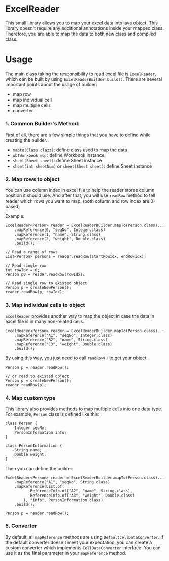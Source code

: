 # ExcelReader
This small library allows you to map your excel data into java object. This library doesn't require any additional annotations inside your mapped class. Therefore, you are able to map the data to both new class and compiled class.

# Usage
The main class taking the responsibility to read excel file is `ExcelReader`, which can be built by using `ExcelReaderBuilder.build()`. 
There are several important points about the usage of builder: 

- map row
- map individual cell
- map multiple cells
- converter

### 1. Common Builder's Method:
First of all, there are a few simple things that you have to define while creating the builder.

- `mapto(Class clazz)`: define class used to map the data
- `wb(Workbook wb)`: define Workbook instance
- `sheet(Sheet sheet)`: define Sheet instance
- `sheet(int sheetNum)` or `sheet(Sheet sheet)`: define Sheet instance

### 2. Map rows to object
You can use column index in excel file to help the reader stores column position it should use.
And after that, you will use `readRow` method to tell reader which rows you want to map. (both column and row index are 0-based)

Example: 

    ExcelReader<Person> reader = ExcelReaderBuilder.mapTo(Person.class)...
        .mapReference(0, "seqNo", Integer.class)
        .mapReference(1, "name", String.class)
        .mapReference(2, "weight", Double.class)
        .build();
    
    // Read a range of rows
    List<Person> persons = reader.readRow(startRowIdx, endRowIdx);
    
    // Read single row
    int rowIdx = 0;
    Person p0 = reader.readRow(rowIdx);
    
    // Read single row to existed object
    Person p = createNewPerson();
    reader.readRow(p, rowIdx);

### 3. Map individual cells to object
`ExcelReader` provides another way to map the object in case the data in excel file is in many non-related cells.

    ExcelReader<Person> reader = ExcelReaderBuilder.mapTo(Person.class)...
        .mapReference("A1", "seqNo", Integer.class)
        .mapReference("B2", "name", String.class)
        .mapReference("C3", "weight", Double.class)
        .build();

By using this way, you just need to call `readRow()` to get your object.

    Person p = reader.readRow();
    
    // or read to existed object
    Person p = createNewPerson();
    reader.readRow(p);
    
### 4. Map custom type
This library also provides methods to map multiple cells into one data type. For example, `Person` class is defined like this:

    class Person {
        Integer seqNo;
        PersonInformation info;
    }
    
    class PersonInformation {
        String name;
        Double weight;
    }

Then you can define the builder:

    ExcelReader<Person> reader = ExcelReaderBuilder.mapTo(Person.class)...
        .mapReference("A1", "seqNo", String.class)
        .mapReference(List.of(
               ReferenceInfo.of("A2", "name", String.class),
               ReferenceInfo.of("A3", "weight", Double.class)
            ), "info", PersonInformation.class)
        .build();
        
    Person p = reader.readRow();

### 5. Converter
By default, all `mapReference` methods are using `DefaultCellDataConverter`. If the default converter doesn't meet your expectation, 
you can create a custom converter which implements `CellDataConverter` interface. 
You can use it as the final parameter in your `mapReference` method. 